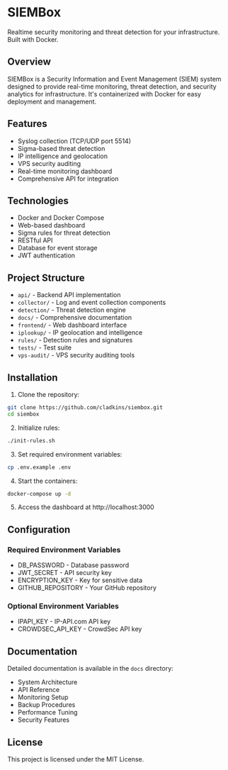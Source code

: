 # SIEMBox

Realtime security monitoring and threat detection for your infrastructure. Built with Docker.

## Overview

SIEMBox is a Security Information and Event Management (SIEM) system designed to provide real-time monitoring, threat detection, and security analytics for infrastructure. It's containerized with Docker for easy deployment and management.

## Features

- Syslog collection (TCP/UDP port 5514)
- Sigma-based threat detection
- IP intelligence and geolocation
- VPS security auditing
- Real-time monitoring dashboard
- Comprehensive API for integration

## Technologies

- Docker and Docker Compose
- Web-based dashboard
- Sigma rules for threat detection
- RESTful API
- Database for event storage
- JWT authentication

## Project Structure

- `api/` - Backend API implementation
- `collector/` - Log and event collection components
- `detection/` - Threat detection engine
- `docs/` - Comprehensive documentation
- `frontend/` - Web dashboard interface
- `iplookup/` - IP geolocation and intelligence
- `rules/` - Detection rules and signatures
- `tests/` - Test suite
- `vps-audit/` - VPS security auditing tools

## Installation

1. Clone the repository:
```bash
git clone https://github.com/cladkins/siembox.git
cd siembox
```

2. Initialize rules:
```bash
./init-rules.sh
```

3. Set required environment variables:
```bash
cp .env.example .env
```

4. Start the containers:
```bash
docker-compose up -d
```

5. Access the dashboard at http://localhost:3000

## Configuration

### Required Environment Variables

- DB_PASSWORD - Database password
- JWT_SECRET - API security key
- ENCRYPTION_KEY - Key for sensitive data
- GITHUB_REPOSITORY - Your GitHub repository

### Optional Environment Variables

- IPAPI_KEY - IP-API.com API key
- CROWDSEC_API_KEY - CrowdSec API key

## Documentation

Detailed documentation is available in the `docs` directory:
- System Architecture
- API Reference
- Monitoring Setup
- Backup Procedures
- Performance Tuning
- Security Features

## License

This project is licensed under the MIT License.
